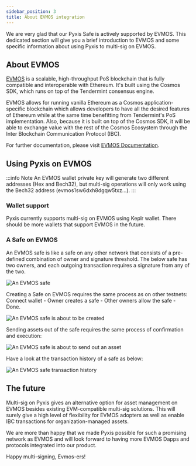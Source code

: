 ```yaml
---
sidebar_position: 3
title: About EVMOS integration
---
```


We are very glad that our Pyxis Safe is actively supported by EVMOS. This dedicated section will give you a brief introduction to EVMOS and some specific information about using Pyxis to multi-sig on EVMOS.

## About EVMOS

[EVMOS](https://evmos.org/) is a scalable, high-throughput PoS blockchain that is fully compatible and interoperable with Ethereum. It's built using the Cosmos SDK, which runs on top of the Tendermint consensus engine.

EVMOS allows for running vanilla Ethereum as a Cosmos application-specific blockchain which allows developers to have all the desired features of Ethereum while at the same time benefitting from Tendermint's PoS implementation. Also, because it is built on top of the Cosmos SDK, it will be able to exchange value with the rest of the Cosmos Ecosystem through the Inter Blockchain Communication Protocol (IBC).

For further documentation, please visit [EVMOS Documentation](https://docs.evmos.org/).

## Using Pyxis on EVMOS

:::info Note
An EVMOS wallet private key will generate two different addresses (Hex and Bech32), but multi-sig operations will only work using the Bech32 address (evmos1sw6dxh8dgqw5txz...).
:::

### Wallet support

Pyxis currently supports multi-sig on EVMOS using Keplr wallet. There should be more wallets that support EVMOS in the future.

### A Safe on EVMOS

An EVMOS safe is like a safe on any other network that consists of a pre-defined combination of owner and signature threshold. The below safe has two owners, and each outgoing transaction requires a signature from any of the two.

![An EVMOS safe](/img/pyxis-safe/extras/evmos/evmos_1.png)

Creating a Safe on EVMOS requires the same process as on other testnets: Connect wallet - Owner creates a safe - Other owners allow the safe - Done. 

![An EVMOS safe is about to be created](/img/pyxis-safe/extras/evmos/evmos_2.png)

Sending assets out of the safe requires the same process of confirmation and execution: 

![An EVMOS safe is about to send out an asset](/img/pyxis-safe/extras/evmos/evmos_3.gif)

Have a look at the transaction history of a safe as below:

![An EVMOS safe transaction history](/img/pyxis-safe/extras/evmos/evmos_4.png)

## The future

Multi-sig on Pyxis gives an alternative option for asset management on EVMOS besides existing EVM-compatible multi-sig solutions. This will surely give a high level of flexibility for EVMOS adopters as well as enable IBC transactions for organization-managed assets.

We are more than happy that we made Pyxis possible for such a promising network as EVMOS and will look forward to having more EVMOS Dapps and protocols integrated into our product.

Happy multi-signing, Evmos-ers!